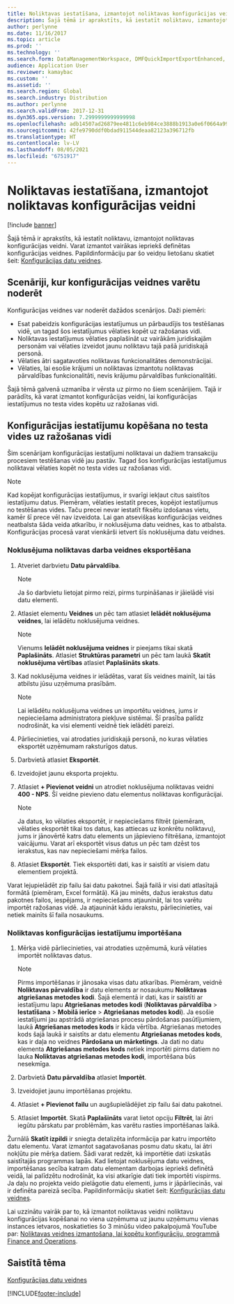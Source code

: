 ```yaml
---
title: Noliktavas iestatīšana, izmantojot noliktavas konfigurācijas veidni
description: Šajā tēmā ir aprakstīts, kā iestatīt noliktavu, izmantojot noliktavas konfigurācijas veidni.
author: perlynne
ms.date: 11/16/2017
ms.topic: article
ms.prod: ''
ms.technology: ''
ms.search.form: DataManagementWorkspace, DMFQuickImportExportEnhanced, DMFDefinitionGroupTemplate, DMFEntityTemplateDefinitionLoadDialog
audience: Application User
ms.reviewer: kamaybac
ms.custom: ''
ms.assetid: ''
ms.search.region: Global
ms.search.industry: Distribution
ms.author: perlynne
ms.search.validFrom: 2017-12-31
ms.dyn365.ops.version: 7.2999999999999998
ms.openlocfilehash: adb14507ad26879ee4811c6eb984ce3888b1913a0e6f0664a99079ba49f1a4c5
ms.sourcegitcommit: 42fe9790ddf0bdad911544deaa82123a396712fb
ms.translationtype: HT
ms.contentlocale: lv-LV
ms.lasthandoff: 08/05/2021
ms.locfileid: "6751917"
---
```

# <a name="set-up-a-warehouse-by-using-a-warehouse-configuration-template"></a>Noliktavas iestatīšana, izmantojot noliktavas konfigurācijas veidni

[!include [banner](../includes/banner.md)]

Šajā tēmā ir aprakstīts, kā iestatīt noliktavu, izmantojot noliktavas konfigurācijas veidni. Varat izmantot vairākas iepriekš definētas konfigurācijas veidnes. Papildinformāciju par šo veidņu lietošanu skatiet šeit: [Konfigurācijas datu veidnes](../../fin-ops-core/dev-itpro/data-entities/configuration-data-templates.md).

## <a name="scenarios-where-configuration-templates-can-be-helpful"></a>Scenāriji, kur konfigurācijas veidnes varētu noderēt

Konfigurācijas veidnes var noderēt dažādos scenārijos. Daži piemēri:

- Esat pabeidzis konfigurācijas iestatījumus un pārbaudījis tos testēšanas vidē, un tagad šos iestatījumus vēlaties kopēt uz ražošanas vidi.
- Noliktavas iestatījumus vēlaties paplašināt uz vairākām juridiskajām personām vai vēlaties izveidot jaunu noliktavu tajā pašā juridiskajā personā.
- Vēlaties ātri sagatavoties noliktavas funkcionalitātes demonstrācijai.
- Vēlaties, lai esošie krājumi un noliktavas izmantotu noliktavas pārvaldības funkcionalitāti, nevis krājumu pārvaldības funkcionalitāti.

Šajā tēmā galvenā uzmanība ir vērsta uz pirmo no šiem scenārijiem. Tajā ir parādīts, kā varat izmantot konfigurācijas veidni, lai konfigurācijas iestatījumus no testa vides kopētu uz ražošanas vidi.

## <a name="copy-a-configuration-setup-from-a-test-environment-to-a-production-environment"></a>Konfigurācijas iestatījumu kopēšana no testa vides uz ražošanas vidi

Šim scenārijam konfigurācijas iestatījumi noliktavai un dažiem transakciju procesiem testēšanas vidē jau pastāv. Tagad šos konfigurācijas iestatījumus noliktavai vēlaties kopēt no testa vides uz ražošanas vidi.

> [!NOTE]
> Kad kopējat konfigurācijas iestatījumus, ir svarīgi iekļaut citus saistītos iestatījumu datus. Piemēram, vēlaties iestatīt preces, kopējot iestatījumus no testēšanas vides. Taču precei nevar iestatīt fiksētu izdošanas vietu, kamēr šī prece vēl nav izveidota. Lai gan atsevišķas konfigurācijas veidnes neatbalsta šāda veida atkarību, ir noklusējuma datu veidnes, kas to atbalsta. Konfigurācijas procesā varat vienkārši ietvert šīs noklusējuma datu veidnes.

### <a name="export-a-default-warehouse-template"></a>Noklusējuma noliktavas darba veidnes eksportēšana 

1. Atveriet darbvietu **Datu pārvaldība**.

    > [!NOTE]
    > Ja šo darbvietu lietojat pirmo reizi, pirms turpināšanas ir jāielādē visi datu elementi.

2. Atlasiet elementu **Veidnes** un pēc tam atlasiet **Ielādēt noklusējuma veidnes**, lai ielādētu noklusējuma veidnes.

    > [!NOTE]
    > Vienums **Ielādēt noklusējuma veidnes** ir pieejams tikai skatā **Paplašināts**. Atlasiet **Struktūras parametri** un pēc tam laukā **Skatīt noklusējuma vērtības** atlasiet **Paplašināts skats**.

3. Kad noklusējuma veidnes ir ielādētas, varat šīs veidnes mainīt, lai tās atbilstu jūsu uzņēmuma prasībām.

    > [!NOTE]
    > Lai ielādētu noklusējuma veidnes un importētu veidnes, jums ir nepieciešama administratora piekļuve sistēmai. Šī prasība palīdz nodrošināt, ka visi elementi veidnē tiek ielādēti pareizi.

4. Pārliecinieties, vai atrodaties juridiskajā personā, no kuras vēlaties eksportēt uzņēmumam raksturīgos datus.
5. Darbvietā atlasiet **Eksportēt**.
6. Izveidojiet jaunu eksporta projektu.
7. Atlasiet **+ Pievienot veidni** un atrodiet noklusējuma noliktavas veidni **400 - NPS**. Šī veidne pievieno datu elementus noliktavas konfigurācijai.

    > [!NOTE]
    > Ja datus, ko vēlaties eksportēt, ir nepieciešams filtrēt (piemēram, vēlaties eksportēt tikai tos datus, kas attiecas uz konkrētu noliktavu), jums ir jānovērtē katrs datu elements un jāpievieno filtrēšana, izmantojot vaicājumu. Varat arī eksportēt visus datus un pēc tam dzēst tos ierakstus, kas nav nepieciešami mērķa failos.

8. Atlasiet **Eksportēt**. Tiek eksportēti dati, kas ir saistīti ar visiem datu elementiem projektā.

Varat lejupielādēt zip failu šai datu pakotnei. Šajā failā ir visi dati atlasītajā formātā (piemēram, Excel formātā). Kā jau minēts, dažus ierakstus datu pakotnes failos, iespējams, ir nepieciešams atjaunināt, lai tos varētu importēt ražošanas vidē. Ja atjaunināt kādu ierakstu, pārliecinieties, vai netiek mainīts šī faila nosaukums.

### <a name="import-a-warehouse-configuration-setup"></a>Noliktavas konfigurācijas iestatījumu importēšana

1. Mērķa vidē pārliecinieties, vai atrodaties uzņēmumā, kurā vēlaties importēt noliktavas datus.

    > [!NOTE]
    > Pirms importēšanas ir jānosaka visas datu atkarības. Piemēram, veidnē **Noliktavas pārvaldība** ir datu elements ar nosaukumu **Noliktavas atgriešanas metodes kodi**. Šajā elementā ir dati, kas ir saistīti ar iestatījumu lapu **Atgriešanas metodes kodi** (**Noliktavas pārvaldība** > **Iestatīšana** > **Mobilā ierīce** > **Atgriešanas metodes kodi**). Ja esošie iestatījumi jau apstrādā atgriešanas procesu pārdošanas pasūtījumiem, laukā **Atgriešanas metodes kods** ir kāda vērtība. Atgriešanas metodes kods šajā laukā ir saistīts ar datu elementu **Atgriešanas metodes kods**, kas ir daļa no veidnes **Pārdošana un mārketings**. Ja dati no datu elementa **Atgriešanas metodes kods** netiek importēti pirms datiem no lauka **Noliktavas atgriešanas metodes kodi**, importēšana būs nesekmīga.

2. Darbvietā **Datu pārvaldība** atlasiet **Importēt**.
3. Izveidojiet jaunu importēšanas projektu.
4. Atlasiet **+ Pievienot failu** un augšupielādējiet zip failu šai datu pakotnei.
5. Atlasiet **Importēt**. Skatā **Paplašināts** varat lietot opciju **Filtrēt**, lai ātri iegūtu pārskatu par problēmām, kas varētu rasties importēšanas laikā.

Žurnālā **Skatīt izpildi** ir sniegta detalizēta informācija par katru importēto datu elementu. Varat izmantot sagatavošanas posmu datu skatu, lai ātri nokļūtu pie mērķa datiem. Šādi varat redzēt, kā importētie dati izskatās saistītajās programmas lapās. Kad lietojat noklusējuma datu veidnes, importēšanas secība katram datu elementam darbojas iepriekš definētā veidā, lai palīdzētu nodrošināt, ka visi atkarīgie dati tiek importēti vispirms. Ja daļu no projekta veido pielāgotie datu elementi, jums ir jāpārliecinās, vai ir definēta pareizā secība. Papildinformāciju skatiet šeit: [Konfigurācijas datu veidnes](../../fin-ops-core/dev-itpro/data-entities/configuration-data-templates.md).

Lai uzzinātu vairāk par to, kā izmantot noliktavas veidni noliktavu konfigurācijas kopēšanai no viena uzņēmuma uz jaunu uzņēmumu vienas instances ietvaros, noskatieties šo 3 minūšu video pakalpojumā YouTube par: [Noliktavas veidnes izmantošana, lai kopētu konfigurāciju, programmā Finance and Operations](https://www.youtube.com/watch?v=K2WIfFlqJYs).

## <a name="related-topic"></a>Saistītā tēma

[Konfigurācijas datu veidnes](../../fin-ops-core/dev-itpro/data-entities/configuration-data-templates.md)


[!INCLUDE[footer-include](../../includes/footer-banner.md)]